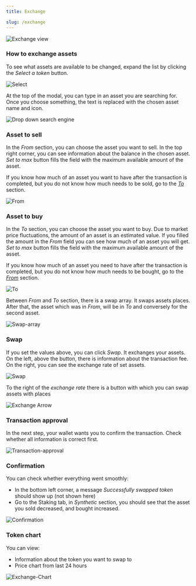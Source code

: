 ```yaml
---
title: Exchange

slug: /exchange
---
```


![Exchange view](/img/docs/exchange.png)

### How to exchange assets

To see what assets are available to be changed, expand the list by clicking the _Select a token_ button.

![Select](/img/docs/selectToken.png)

At the top of the modal, you can type in an asset you are searching for. Once you choose something, the text is replaced with the chosen asset name and icon.

![Drop down search engine](/img/docs/listToken.png)

### Asset to sell

In the _From_ section, you can choose the asset you want to sell. In the top right corner, you can see information about the balance in the chosen asset. _Set to max_ button fills the field with the maximum available amount of the asset.

If you know how much of an asset you want to have after the transaction is completed, but you do not know how much needs to be sold, go to the [_To_](/docs/exchange#asset-to-buy) section.

![From](/img/docs/assetToSell.png)

### Asset to buy

In the _To_ section, you can choose the asset you want to buy. Due to market price fluctuations, the amount of an asset is an estimated value. If you filled the amount in the _From_ field you can see how much of an asset you will get. _Set to max_ button fills the field with the maximum available amount of the asset.

If you know how much of an asset you need to have after the transaction is completed, but you do not know how much needs to be bought, go to the [_From_](/docs/exchange#asset-to-sell) section.

![To](/img/docs/assetToBuy.png)

Between _From_ and _To_ section, there is a swap array. It swaps assets places. After that, the asset which was in _From_, will be in _To_ and conversely for the second asset.

![Swap-array](/img/docs/swapButton.png)

### Swap

If you set the values above, you can click _Swap_. It exchanges your assets. On the left, above the button, there is information about the transaction fee. On the right, you can see the exchange rate of set assets.

![Swap](/img/docs/swap.png)

To the right of the _exchange rate_ there is a button with which you can swap assets with places

![Exchange Arrow](/img/docs/exchangeArrow.png)
### Transaction approval

In the next step, your wallet wants you to confirm the transaction. Check whether all information is correct first.

![Transaction-approval](/img/docs/exchangeTransaction.png)

### Confirmation

You can check whether everything went smoothly:

- In the bottom left corner, a message _Successfully swapped token_ should show up (not shown here)
- Go to the Staking tab, in _Synthetic_ section, you should see that the asset you sold decreased, and bought increased.

![Confirmation](/img/docs/exchangeConfirmation.png)

### Token chart

You can view: 
- Information about the token you want to swap to 
- Price chart from last 24 hours

![Exchange-Chart](/img/docs/exchangeChart.png)